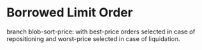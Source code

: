 # Borrowed Limit Order

branch blob-sort-price: with best-price orders selected in case of repositioning and worst-price selected in case of liquidation.
